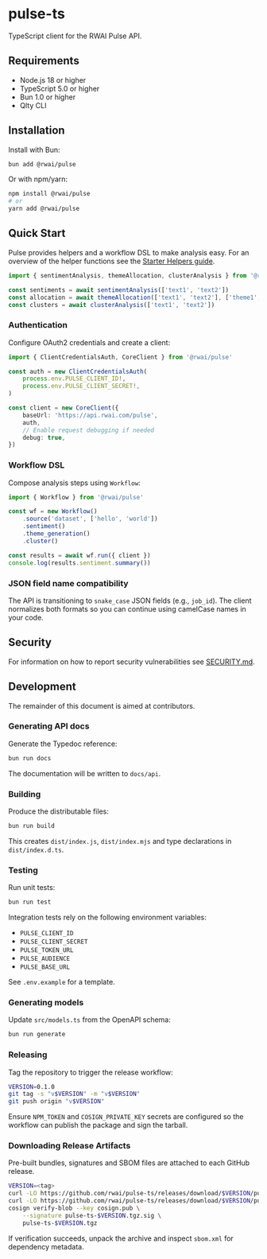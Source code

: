 # pulse-ts

TypeScript client for the RWAI Pulse API.

## Requirements

- Node.js 18 or higher
- TypeScript 5.0 or higher
- Bun 1.0 or higher
- Qlty CLI

## Installation

Install with Bun:

```bash
bun add @rwai/pulse
```

Or with npm/yarn:

```bash
npm install @rwai/pulse
# or
yarn add @rwai/pulse
```

## Quick Start

Pulse provides helpers and a workflow DSL to make analysis easy. For an overview of the helper
functions see the [Starter Helpers guide](docs/starters.md).

```ts
import { sentimentAnalysis, themeAllocation, clusterAnalysis } from '@rwai/pulse'

const sentiments = await sentimentAnalysis(['text1', 'text2'])
const allocation = await themeAllocation(['text1', 'text2'], ['theme1', 'theme2'])
const clusters = await clusterAnalysis(['text1', 'text2'])
```

### Authentication

Configure OAuth2 credentials and create a client:

```ts
import { ClientCredentialsAuth, CoreClient } from '@rwai/pulse'

const auth = new ClientCredentialsAuth(
    process.env.PULSE_CLIENT_ID!,
    process.env.PULSE_CLIENT_SECRET!,
)

const client = new CoreClient({
    baseUrl: 'https://api.rwai.com/pulse',
    auth,
    // Enable request debugging if needed
    debug: true,
})
```

### Workflow DSL

Compose analysis steps using `Workflow`:

```ts
import { Workflow } from '@rwai/pulse'

const wf = new Workflow()
    .source('dataset', ['hello', 'world'])
    .sentiment()
    .theme_generation()
    .cluster()

const results = await wf.run({ client })
console.log(results.sentiment.summary())
```

### JSON field name compatibility

The API is transitioning to `snake_case` JSON fields (e.g., `job_id`). The client normalizes both
formats so you can continue using camelCase names in your code.

## Security

For information on how to report security vulnerabilities see [SECURITY.md](./SECURITY.md).

## Development

The remainder of this document is aimed at contributors.

### Generating API docs

Generate the Typedoc reference:

```bash
bun run docs
```

The documentation will be written to `docs/api`.

### Building

Produce the distributable files:

```bash
bun run build
```

This creates `dist/index.js`, `dist/index.mjs` and type declarations in `dist/index.d.ts`.

### Testing

Run unit tests:

```bash
bun run test
```

Integration tests rely on the following environment variables:

- `PULSE_CLIENT_ID`
- `PULSE_CLIENT_SECRET`
- `PULSE_TOKEN_URL`
- `PULSE_AUDIENCE`
- `PULSE_BASE_URL`

See `.env.example` for a template.

### Generating models

Update `src/models.ts` from the OpenAPI schema:

```bash
bun run generate
```

### Releasing

Tag the repository to trigger the release workflow:

```bash
VERSION=0.1.0
git tag -s "v$VERSION" -m "v$VERSION"
git push origin "v$VERSION"
```

Ensure `NPM_TOKEN` and `COSIGN_PRIVATE_KEY` secrets are configured so the workflow can publish the
package and sign the tarball.

### Downloading Release Artifacts

Pre-built bundles, signatures and SBOM files are attached to each GitHub release.

```bash
VERSION=<tag>
curl -LO https://github.com/rwai/pulse-ts/releases/download/$VERSION/pulse-ts-$VERSION.tgz
curl -LO https://github.com/rwai/pulse-ts/releases/download/$VERSION/pulse-ts-$VERSION.tgz.sig
cosign verify-blob --key cosign.pub \
    --signature pulse-ts-$VERSION.tgz.sig \
    pulse-ts-$VERSION.tgz
```

If verification succeeds, unpack the archive and inspect `sbom.xml` for dependency metadata.
